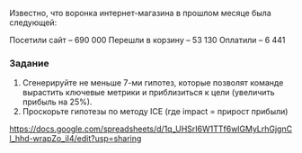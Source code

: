 Известно, что воронка интернет-магазина в прошлом месяце была следующей:

Посетили сайт – 690 000
Перешли в корзину – 53 130
Оплатили – 6 441

### Задание
1. Сгенерируйте не меньше 7-ми гипотез, которые позволят команде вырастить ключевые метрики и приблизиться к цели  (увеличить прибыль на 25%). 
2. Проскорьте гипотезы по методу ICE (где impact = прирост прибыли)

https://docs.google.com/spreadsheets/d/1q_UHSrI6W1TTf6wlGMyLrhGjgnCl_hhd-wrapZo_iI4/edit?usp=sharing